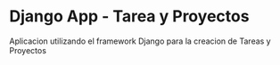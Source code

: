 # Django App - Tarea y Proyectos
 Aplicacion utilizando el framework Django para la creacion de Tareas y Proyectos
